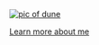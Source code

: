 <a href="Yamukelwadune ">
  <img
    alt="pic of dune"
    src="./assets/Dune Paul Atreides GIF.gif"
  />
</a>

[Learn more about me](https://kentcdodds.com/about)
